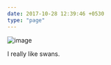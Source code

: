 ```yaml
---
date: 2017-10-28 12:39:46 +0530
type: "page"
---
```


![image](https://www.thesun.ie/wp-content/uploads/sites/3/2019/06/NINTCHDBPICT000498547362.jpg)

I really like swans. 